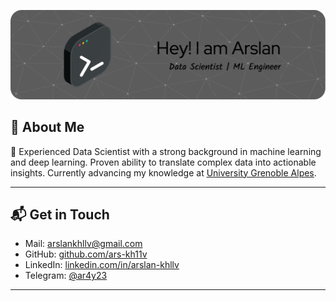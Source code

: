 ![Banner](HEADER.png)

## 👋 About Me

💬 Experienced Data Scientist with a strong background in machine learning and deep learning. Proven ability to translate complex data into actionable insights. Currently advancing my knowledge at [University Grenoble Alpes](https://msiam.imag.fr/).

---

## 📬 Get in Touch

- Mail: arslankhllv@gmail.com
- GitHub: [github.com/ars-kh11v](https://github.com/ars-kh11v)
- LinkedIn: [linkedin.com/in/arslan-khllv](https://linkedin.com/in/arslan-khllv)
- Telegram: [@ar4y23](https://t.me/ar4y23)
---


